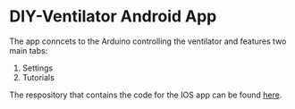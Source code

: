# DIY-Ventilator Android App
The app conncets to the Arduino controlling the ventilator and features two main tabs:
1. Settings
2. Tutorials

The respository that contains the code for the IOS app can be found [here](https://github.com/bishoymikhail/DIY-Ventilator-Android).
